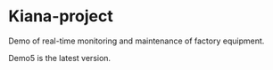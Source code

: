 # Kiana-project
Demo of real-time monitoring and maintenance of factory equipment.

Demo5 is the latest version.
